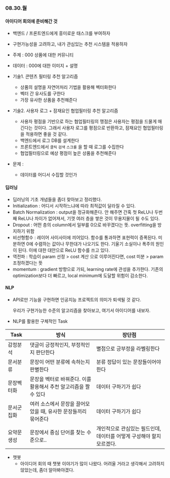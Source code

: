 ### 08.30.월

#### 아이디어 회의에 준비해간 것

- 백엔드 / 프론트엔드에게 흥미로운 태스크를 부여하자

- 구현가능성을 고려하고, 내가 관심있는 추천 시스템을 적용하자

- 주제 : 000 상품에 대한 커뮤니티

- 데이터 : 000에 대한 이미지 + 설명

- 기술1. 콘텐츠 필터링 추천 알고리즘

  - 상품의 설명을 자연어처리 기법을 활용해 벡터화한다
  - 벡터 간 유사도를 구한다
  - 가장 유사한 상품을 추천해준다

- 기술2. 사용자 로그 + 잠재요인 협업필터링 추천 알고리즘

  - 사용자 평점을 기반으로 하는 협업필터링의 맹점은 사용자는 평점을 드물게 매긴다는 것이다. 그래서 사용자 로그를  평점으로 반환하고, 잠재요인 협업필터링을 적용하면 좋을 것 같다.
  - 백엔드에서 로그 DB를 설계한다
  - 프론트엔드에서 `클릭` `검색` `스크롤` 을 할 때 로그를 수집한다
  - 협업필터링으로 예상 평점이 높은 상품을 추천해준다

- 문제 : 

  - 데이터를 어디서 수집할 것인가

    

#### 딥러닝

- 딥러닝의 기초 개념들을 좀더 찾아보고 정리했다.
- Initialization : 어디서 시작하느냐에 따라 최적값이 달라질 수 있다.
- Batch Normalization : output을 정규화해준다. 안 해주면 간혹 첫 ReLU나 두번째 ReLU나 차이가 없어져서, 기껏 여러 층을 쌓은 것이 무용지물이 될 수도 있다. 
- Dropout : 어떤 층의 column에서 일부를 0으로 바꾸겠다는 뜻. overfitting을 방지하기 위함
- 비선형함수 : 레이어 사이사이에 끼어있다. 함수를 통과하면 표현력이 증폭된다. 미분하면 0에 수렴하는 값이나 무한대가 나오기도 한다. 기울기 소실이나 폭주의 원인이 된다. 이에 대한 대안으로 ReLU 함수를 쓰고 있다.
- 역전파 : 학습이 param 선정 > cost 계산 으로 이루어진다면, cost 미분 > param 조정하겠다는 뜻
- momentum : gradient 방향으로 가되, learning rate에 관성을 추가한다. 기존의 optimization보다 더 빠르고, local minimum에 도달할 위험이 감소한다.



#### NLP

- API로만 기능을 구현하면 인공지능 프로젝트의 의미가 퇴색될 것 같다. 

  우리가 구현가능한 수준의 알고리즘을 찾아보고, 여기서 아이디어를 내보자.

- NLP를 활용한 구체적인 Task

| Task        | 방식                                                         | 장단점                                                       |
| ----------- | ------------------------------------------------------------ | ------------------------------------------------------------ |
| 감정분석    | 댓글이 긍정적인지, 부정적인지 판단한다                       | 별점으로 긍부정을 라벨링한다                                 |
| 문서분류    | 문장이 어떤 분류에 속하는지 판별한다                         | 분류 정답이 있는 문장들이어야 한다                           |
| 문장벡터화  | 문장을 벡터로 바꿔준다. 이를 활용해서 추천 알고리즘을 짤 수 있다 | 데이터 구하기가 쉽다                                         |
| 문서군집화  | 여러 소스에서 문장을 끌어모았을 때, 유사한 문장들끼리 묶어준다 | 데이터 구하기가 쉽다                                         |
| 요약문 생성 | 문장에서 중심 단어를 찾는 수준으로..                         | 개인적으로 관심있는 필드인데, 데이터를 어떻게 구성해야 할지 모르겠다. |

- 챗봇
  - 아이디어 회의 때 챗봇 이야기가 많이 나왔다. 어려울 거라고 생각해서 고려하지 않았는데, 좀더 알아봐야겠다.

